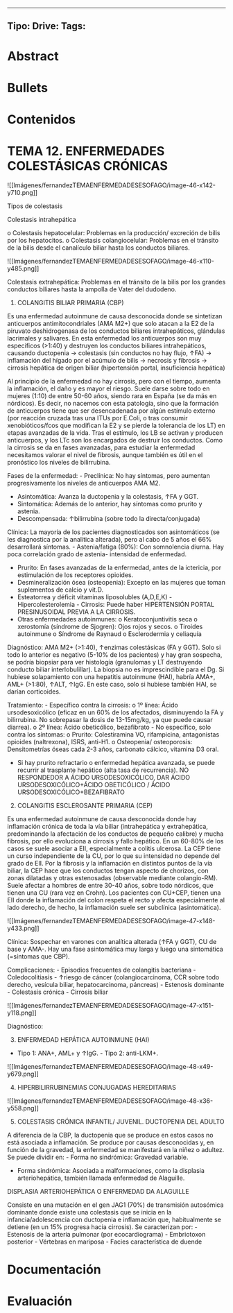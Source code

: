
---
Tipo:
Drive:
Tags:
---

# Abstract

# Bullets

# Contenidos
# TEMA 12. ENFERMEDADES COLESTÁSICAS CRÓNICAS


![[Imágenes/fernandezTEMAENFERMEDADESESOFAGO/image-46-x142-y710.png]]


Tipos de colestasis


Colestasis intrahepática


o Colestasis hepatocelular: Problemas en la producción/ excreción de bilis por los hepatocitos.
o Colestasis colangiocelular: Problemas en el tránsito de la bilis desde el canalículo biliar hasta los conductos biliares.


![[Imágenes/fernandezTEMAENFERMEDADESESOFAGO/image-46-x110-y485.png]]


Colestasis extrahepática: Problemas en el tránsito de la bilis por los grandes conductos biliares hasta la ampolla de Vater del dudodeno.


1. COLANGITIS BILIAR PRIMARIA (CBP)


Es una enfermedad autoinmune de causa desconocida donde se sintetizan anticuerpos antimitocondriales (AMA M2+) que solo atacan a la E2 de la piruvato deshidrogenasa de los conductos biliares intrahepáticos, glándulas lacrimales y salivares. En esta enfermedad los anticuerpos son muy específicos (>1:40) y destruyen los conductos biliares intrahepáticos, causando ductopenia → colestasis (sin conductos no hay flujo, ↑FA) → inflamación del hígado por el acúmulo de bilis → necrosis y fibrosis → cirrosis hepática de origen biliar (hipertensión portal, insuficiencia hepática)


Al principio de la enfermedad no hay cirrosis, pero con el tiempo, aumenta la inflamación, el daño y es mayor el riesgo.  Suele darse sobre todo en mujeres (1:10) de entre 50-60 años, siendo rara en España (se da más en nórdicos). Es decir, no nacemos con esta patología, sino que la formación de anticuerpos tiene que ser desencadenada por algún estímulo externo (por reacción cruzada tras una ITUs por E.Coli, o tras consumir xenobióticos/fcos que modifican la E2 y se pierde la tolerancia de los LT) en etapas avanzadas de la vida. Tras el estímulo, los LB se activan y producen anticuerpos, y los LTc son los encargados de destruir los conductos.
Como la cirrosis se da en fases avanzadas, para estudiar la enfermedad necesitamos valorar el nivel de fibrosis, aunque también es útil en el pronóstico los niveles de bilirrubina.


Fases de la enfermedad: - Preclínica: No hay síntomas, pero aumentan progresivamente los niveles de anticuerpos AMA M2.
- Asintomática: Avanza la ductopenia y la colestasis, ↑FA y GGT.
- Sintomática: Además de lo anterior, hay síntomas como prurito y astenia.
- Descompensada: ↑bilirrubina (sobre todo la directa/conjugada)


Clínica: La mayoría de los pacientes diagnosticados son asintomáticos (se les diagnostica por la analítica alterada), pero al cabo de 5 años el 66% desarrollará síntomas.  - Astenia/fatiga (80%): Con somnolencia diurna. Hay poca correlación grado de astenia- intensidad de enfermedad.
- Prurito: En fases avanzadas de la enfermedad, antes de la ictericia, por estimulación de los receptores opioides.
- Desmineralización ósea (osteopenia): Excepto en las mujeres que toman suplementos de calcio y vit.D.
- Esteatorrea y déficit vitaminas liposolubles (A,D,E,K) - Hipercolesterolemia - Cirrosis: Puede haber HIPERTENSIÓN PORTAL PRESINUSOIDAL PREVIA A LA CIRROSIS.
- Otras enfermedades autoinmunes: o Keratoconjuntivitis seca o xerostomía (síndrome de Sjogren): Ojos rojos y secos.
o Tiroides autoinmune o Síndrome de Raynaud o Esclerodermia y celiaquía


Diagnóstico: AMA M2+ (>1:40), ↑enzimas colestásicas (FA y GGT). Solo si todo lo anterior es negativo (5-10% de los pacientes) y hay gran sospecha, se podría biopsiar para ver histología (granulomas y LT destruyendo conducto biliar interlobulillar). La biopsia no es imprescindible para el Dg.
Si hubiese solapamiento con una hepatitis autoinmune (HAI), habría AMA+, AML+ (>1:80), ↑ALT, ↑IgG. En este caso, solo si hubiese también HAI, se darían corticoides.


Tratamiento: - Específico contra la cirrosis: o 1º línea: Ácido ursodesoxicólico (eficaz en un 60% de los afectados, disminuyendo la FA y bilirrubina. No sobrepasar la dosis de 13-15mg/kg, ya que puede causar diarrea).
o 2º línea: Ácido obeticólico, bezafibrato - No específico, solo contra los síntomas: o Prurito: Colestiramina VO, rifampicina, antagonistas opioides (naltrexona), ISRS, anti-H1.
o Osteopenia/ osteoporosis: Densitometrías óseas cada 2-3 años, carbonato cálcico, vitamina D3 oral.
- Si hay prurito refractario o enfermedad hepática avanzada, se puede recurrir al trasplante hepático (alta tasa de recurrencia).
NO RESPONDEDOR A ÁCIDO URSODESOXICÓLICO, DAR ÁCIDO URSODESOXICÓLICO+ÁCIDO OBETICÓLICO / ÁCIDO URSODESOXICÓLICO+BEZAFIBRATO


2. COLANGITIS ESCLEROSANTE PRIMARIA (CEP)


Es una enfermedad autoinmune de causa desconocida donde hay inflamación crónica de toda la vía biliar (intrahepática y extrahepática, predominando la afectación de los conductos de pequeño calibre) y mucha fibrosis, por ello evoluciona a cirrosis y fallo hepático. En un 60-80% de los casos se suele asociar a EII, especialmente a colitis ulcerosa. La CEP tiene un curso independiente de la CU, por lo que su intensidad no depende del grado de EII. Por la fibrosis y la inflamación en distintos puntos de la vía biliar, la CEP hace que los conductos tengan aspecto de chorizos, con zonas dilatadas y otras estenosadas (observable mediante colangio-RM).
Suele afectar a hombres de entre 30-40 años, sobre todo nórdicos, que tienen una CU (rara vez en Crohn). Los pacientes con CU+CEP, tienen una EII donde la inflamación del colon respeta el recto y afecta especialmente al lado derecho, de hecho, la inflamación suele ser subclínica (asintomática).


![[Imágenes/fernandezTEMAENFERMEDADESESOFAGO/image-47-x148-y433.png]]


Clínica: Sospechar en varones con analítica alterada (↑FA y GGT), CU de base y AMA-. Hay una fase asintomática muy larga y luego una sintomática (=síntomas que CBP).


Complicaciones: - Episodios frecuentes de colangitis bacteriana - Coledocolitiasis - ↑riesgo de cáncer (colangiocarcinoma, CCR sobre todo derecho, vesícula biliar, hepatocarcinoma, páncreas) - Estenosis dominante - Colestasis crónica - Cirrosis biliar


![[Imágenes/fernandezTEMAENFERMEDADESESOFAGO/image-47-x151-y118.png]]


Diagnóstico:


3. ENFERMEDAD HEPÁTICA AUTOINMUNE (HAI)


- Tipo 1: ANA+, AML+ y ↑IgG.  - Tipo 2: anti-LKM+.


![[Imágenes/fernandezTEMAENFERMEDADESESOFAGO/image-48-x49-y679.png]]


4. HIPERBILIRRUBINEMIAS CONJUGADAS HEREDITARIAS


![[Imágenes/fernandezTEMAENFERMEDADESESOFAGO/image-48-x36-y558.png]]


5. COLESTASIS CRÓNICA INFANTIL/ JUVENIL. DUCTOPENIA DEL ADULTO


A diferencia de la CBP, la ductopenia que se produce en estos casos no está asociada a inflamación. Se produce por causas desconocidas y, en función de la gravedad, la enfermedad se manifestará en la niñez o adultez.
Se puede dividir en: - Forma no sindrómica: Gravedad variable.
- Forma sindrómica: Asociada a malformaciones, como la displasia arteriohepática, también llamada enfermedad de Alaguille.


DISPLASIA ARTERIOHEPÁTICA O ENFERMEDAD DA ALAGUILLE


Consiste en una mutación en el gen JAG1 (70%) de transmisión autosómica dominante donde existe una colestasis que se inicia en la infancia/adolescencia con ductopenia e inflamación que, habitualmente se detiene (en un 15% progresa hacia cirrosis).
Se caracterizan por: - Estenosis de la arteria pulmonar (por ecocardiograma) - Embriotoxon posterior - Vértebras en mariposa - Facies característica de duende


# Documentación

# Evaluación